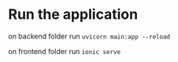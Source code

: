 # Run the application

on backend folder run `uvicorn main:app --reload`

on frontend folder run `ionic serve`
